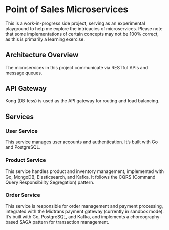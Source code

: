 # Point of Sales Microservices

This is a work-in-progress side project, serving as an experimental playground to help me explore the intricacies of microservices. Please note that some implementations of certain concepts may not be 100% correct, as this is primarily a learning exercise.

## Architecture Overview
The microservices in this project communicate via RESTful APIs and message queues.

## API Gateway
Kong (DB-less) is used as the API gateway for routing and load balancing.

## Services

### User Service
This service manages user accounts and authentication. It’s built with Go and PostgreSQL.

### Product Service
This service handles product and inventory management, implemented with Go, MongoDB, Elasticsearch, and Kafka. It follows the CQRS (Command Query Responsibility Segregation) pattern.

### Order Service
This service is responsible for order management and payment processing, integrated with the Midtrans payment gateway (currently in sandbox mode). It’s built with Go, PostgreSQL, and Kafka, and implements a choreography-based SAGA pattern for transaction management.
